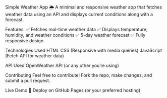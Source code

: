 Simple Weather App
🌦️ A minimal and responsive weather app that fetches weather data using an API and displays current conditions along with a forecast.

Features:
✅ Fetches real-time weather data
✅ Displays temperature, humidity, and weather conditions
✅ 5-day weather forecast
✅ Fully responsive design

Technologies Used
HTML
CSS (Responsive with media queries)
JavaScript (Fetch API for weather data)

API Used
OpenWeather API (or any other you’re using)

Contributing
Feel free to contribute! Fork the repo, make changes, and submit a pull request.

Live Demo
🚀 Deploy on GitHub Pages (or your preferred hosting)

